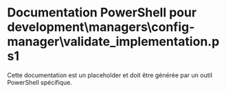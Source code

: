 # Documentation PowerShell pour development\managers\config-manager\validate_implementation.ps1

Cette documentation est un placeholder et doit être générée par un outil PowerShell spécifique.
